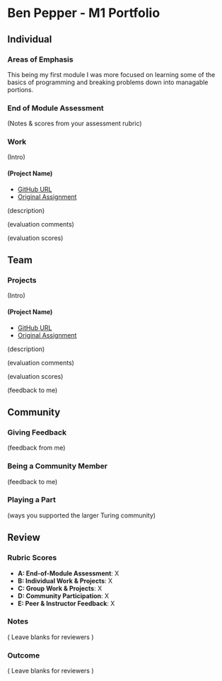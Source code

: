 # Ben Pepper - M1 Portfolio

## Individual

### Areas of Emphasis

This being my first module I was more focused on learning some of the basics of programming and breaking problems down into managable portions.

### End of Module Assessment

(Notes & scores from your assessment rubric)

### Work

(Intro)

#### (Project Name)

* [GitHub URL](https://github.com/bfpepper/flashcard)
* [Original Assignment]()

(description)

(evaluation comments)

(evaluation scores)

## Team

### Projects

(Intro)

#### (Project Name)

* [GitHub URL]()
* [Original Assignment]()

(description)

(evaluation comments)

(evaluation scores)

(feedback to me)

## Community

### Giving Feedback

(feedback from me)

### Being a Community Member

(feedback to me)

### Playing a Part

(ways you supported the larger Turing community)

## Review

### Rubric Scores

* **A: End-of-Module Assessment**: X
* **B: Individual Work & Projects**: X
* **C: Group Work & Projects**: X
* **D: Community Participation**: X
* **E: Peer & Instructor Feedback**: X

### Notes

( Leave blanks for reviewers )

### Outcome

( Leave blanks for reviewers )

